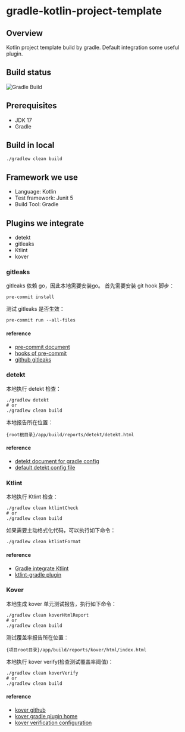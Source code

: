 # gradle-kotlin-project-template
## Overview
Kotlin project template build by gradle. Default integration some useful plugin.

## Build status
![Gradle Build](https://github.com/csmervyn/gradle-kotlin-project-template/actions/workflows/gradle.yml/badge.svg)
## Prerequisites
- JDK 17
- Gradle

## Build in local
```shell
./gradlew clean build
```

## Framework we use
- Language: Kotlin
- Test framework: Junit 5
- Build Tool: Gradle

## Plugins we integrate
- detekt
- gitleaks
- Ktlint
- kover

### gitleaks
gitleaks 依赖 go，因此本地需要安装go。
首先需要安装 git hook 脚步：
```shell
pre-commit install
```
测试 gitleaks 是否生效：
```shell
pre-commit run --all-files
```
#### reference
- [pre-commit document](https://pre-commit.com/)
- [hooks of pre-commit](https://pre-commit.com/hooks.html)
- [github gitleaks](https://github.com/gitleaks/gitleaks)

### detekt
本地执行 detekt 检查：
```shell
./gradlew detekt 
# or
./gradlew clean build
```
本地报告所在位置：
```text
{root根目录}/app/build/reports/detekt/detekt.html
```
#### reference
- [detekt document for gradle config](https://detekt.dev/docs/gettingstarted/gradle)
- [default detekt config file](https://github.com/detekt/detekt/blob/main/detekt-core/src/main/resources/default-detekt-config.yml)

### Ktlint
本地执行 Ktlint 检查：
```shell
./gradlew clean ktlintCheck
# or
./gradlew clean build
```
如果需要主动格式化代码，可以执行如下命令：
```shell
./gradlew clean ktlintFormat
```
#### reference
- [Gradle integrate Ktlint](https://pinterest.github.io/ktlint/0.50.0/install/integrations/)
- [ktlint-gradle plugin](https://github.com/jlleitschuh/ktlint-gradle)

### Kover
本地生成 kover 单元测试报告，执行如下命令：
```shell
./gradlew clean koverHtmlReport
# or
./gradlew clean build
```
测试覆盖率报告所在位置：
```text
{项目root目录}/app/build/reports/kover/html/index.html
```
本地执行 kover verify(检查测试覆盖率阈值)：
```shell
./gradlew clean koverVerify
# or
./gradlew clean build
```
#### reference
- [kover github](https://github.com/Kotlin/kotlinx-kover)
- [kover gradle plugin home](https://kotlin.github.io/kotlinx-kover/gradle-plugin/)
- [kover verification configuration](https://kotlin.github.io/kotlinx-kover/gradle-plugin/configuring#verification)